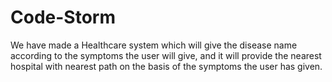 # Code-Storm
We have made a Healthcare system which will give the disease name according to the symptoms the user will give, and it will provide the nearest hospital with nearest path on the basis of the symptoms the user has given.
